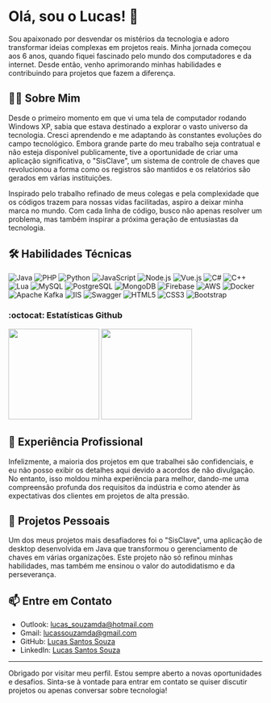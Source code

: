# Olá, sou o Lucas! 👋

Sou apaixonado por desvendar os mistérios da tecnologia e adoro transformar ideias complexas em projetos reais. Minha jornada começou aos 6 anos, quando fiquei fascinado pelo mundo dos computadores e da internet. Desde então, venho aprimorando minhas habilidades e contribuindo para projetos que fazem a diferença.

## :man_technologist: Sobre Mim
Desde o primeiro momento em que vi uma tela de computador rodando Windows XP, sabia que estava destinado a explorar o vasto universo da tecnologia. Cresci aprendendo e me adaptando às constantes evoluções do campo tecnológico. Embora grande parte do meu trabalho seja contratual e não esteja disponível publicamente, tive a oportunidade de criar uma aplicação significativa, o "SisClave", um sistema de controle de chaves que revolucionou a forma como os registros são mantidos e os relatórios são gerados em várias instituições.

Inspirado pelo trabalho refinado de meus colegas e pela complexidade que os códigos trazem para nossas vidas facilitadas, aspiro a deixar minha marca no mundo. Com cada linha de código, busco não apenas resolver um problema, mas também inspirar a próxima geração de entusiastas da tecnologia.

## :hammer_and_wrench: Habilidades Técnicas

![Java](https://img.shields.io/badge/-Java-007396?style=flat-square&logo=java)
![PHP](https://img.shields.io/badge/-PHP-777BB4?style=flat-square&logo=php)
![Python](https://img.shields.io/badge/-Python-3776AB?style=flat-square&logo=python)
![JavaScript](https://img.shields.io/badge/-JavaScript-F7DF1E?style=flat-square&logo=javascript&logoColor=black)
![Node.js](https://img.shields.io/badge/-Node.js-339933?style=flat-square&logo=node.js&logoColor=white)
![Vue.js](https://img.shields.io/badge/-Vue.js-4FC08D?style=flat-square&logo=vue.js&logoColor=white)
![C#](https://img.shields.io/badge/-C%23-239120?style=flat-square&logo=c-sharp)
![C++](https://img.shields.io/badge/-C++-00599C?style=flat-square&logo=c%2B%2B)
![Lua](https://img.shields.io/badge/-Lua-2C2D72?style=flat-square&logo=lua)
![MySQL](https://img.shields.io/badge/-MySQL-4479A1?style=flat-square&logo=mysql&logoColor=white)
![PostgreSQL](https://img.shields.io/badge/-PostgreSQL-336791?style=flat-square&logo=postgresql)
![MongoDB](https://img.shields.io/badge/-MongoDB-47A248?style=flat-square&logo=mongodb&logoColor=white)
![Firebase](https://img.shields.io/badge/-Firebase-FFCA28?style=flat-square&logo=firebase&logoColor=black)
![AWS](https://img.shields.io/badge/-AWS-232F3E?style=flat-square&logo=amazon-aws)
![Docker](https://img.shields.io/badge/-Docker-2496ED?style=flat-square&logo=docker&logoColor=white)
![Apache Kafka](https://img.shields.io/badge/-Apache%20Kafka-231F20?style=flat-square&logo=apache-kafka)
![IIS](https://img.shields.io/badge/-IIS-5C2D91?style=flat-square&logo=microsoft)
![Swagger](https://img.shields.io/badge/-Swagger-85EA2D?style=flat-square&logo=swagger&logoColor=black)
![HTML5](https://img.shields.io/badge/-HTML5-E34F26?style=flat-square&logo=html5&logoColor=white)
![CSS3](https://img.shields.io/badge/-CSS3-1572B6?style=flat-square&logo=css3)
![Bootstrap](https://img.shields.io/badge/-Bootstrap-563D7C?style=flat-square&logo=bootstrap)

### :octocat: Estatísticas Github

<img height="180em" src="https://github-readme-stats.vercel.app/api/top-langs/?username=lucassantossouza&layout=compact&langs_count=7&theme=dracula"/>
<img height="180em" src="https://github-readme-stats.vercel.app/api?username=lucassantossouza&show_icons=true&theme=dracula&count_private=true"/>

## :briefcase: Experiência Profissional
Infelizmente, a maioria dos projetos em que trabalhei são confidenciais, e eu não posso exibir os detalhes aqui devido a acordos de não divulgação. No entanto, isso moldou minha experiência para melhor, dando-me uma compreensão profunda dos requisitos da indústria e como atender às expectativas dos clientes em projetos de alta pressão.

## :rocket: Projetos Pessoais
Um dos meus projetos mais desafiadores foi o "SisClave", uma aplicação de desktop desenvolvida em Java que transformou o gerenciamento de chaves em várias organizações. Este projeto não só refinou minhas habilidades, mas também me ensinou o valor do autodidatismo e da perseverança.

## :mailbox: Entre em Contato
- Outlook: [lucas_souzamda@hotmail.com](mailto:lucas_souzamda@hotmail.com)
- Gmail: [lucassouzamda@gmail.com](mailto:lucassouzamda@gmail.com)
- GitHub: [Lucas Santos Souza](https://github.com/lucassantossouza)
- LinkedIn: [Lucas Santos Souza](https://www.linkedin.com/in/lucassantossouza/)

---

Obrigado por visitar meu perfil. Estou sempre aberto a novas oportunidades e desafios. Sinta-se à vontade para entrar em contato se quiser discutir projetos ou apenas conversar sobre tecnologia!
